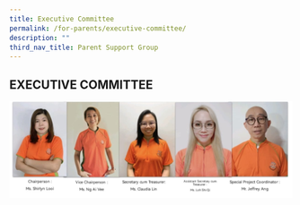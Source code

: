 ```yaml
---
title: Executive Committee
permalink: /for-parents/executive-committee/
description: ""
third_nav_title: Parent Support Group
---
```

## EXECUTIVE COMMITTEE

![](/images/PHOTO-2023-03-21-10-43-00.jpg)